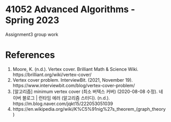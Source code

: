 <h1>41052 Advanced Algorithms - Spring 2023</h1>
<p>Assignment3 group work</p>

<h1>References</h1>
<ol>
    <li>Moore, K. (n.d.). Vertex cover. Brilliant Math & Science Wiki. https://brilliant.org/wiki/vertex-cover/</li>
    <li>Vertex cover problem. InterviewBit. (2021, November 19). https://www.interviewbit.com/blog/vertex-cover-problem/</li>
    <li>[알고리즘] minimum vertex cover (최소 버텍스 커버) (2020-08-08 수정). 네이버 블로그 | 런타임 에러 (알고리즘 스터디). (n.d.). https://m.blog.naver.com/jqkt15/222053051039</li>
    <li>https://en.wikipedia.org/wiki/K%C5%91nig%27s_theorem_(graph_theory)</li>
</ol>
